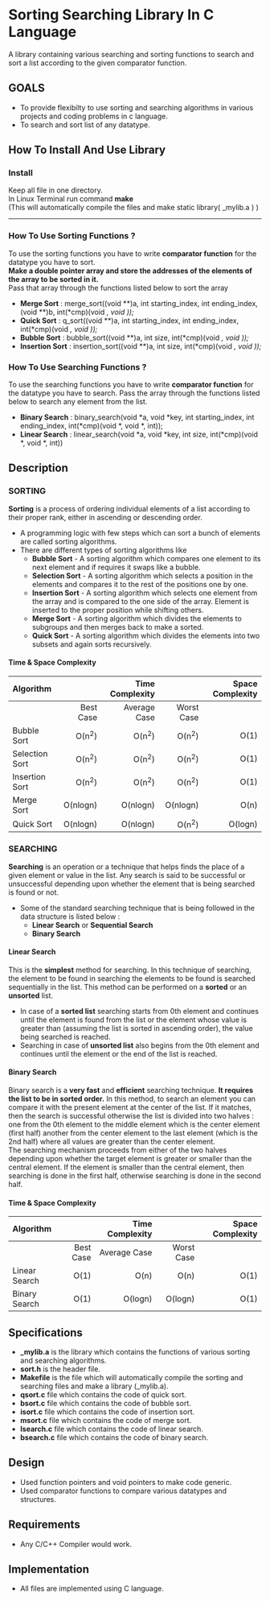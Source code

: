 # Sorting Searching Library In C Language

A library containing various searching and sorting functions to search and sort a list according to the given comparator function.

## GOALS
* To provide flexibilty to use sorting and searching algorithms in various projects and coding problems in c language.
* To search and sort list of any datatype.

## How To Install And Use Library

### Install
   Keep all file in one directory.<br>
   In Linux Terminal run command    **make**<br>
   (This will automatically compile the files and make static library( _mylib.a ) )<br>
- - - -   
### How To Use Sorting Functions ? ###
   To use the sorting functions you have to write **comparator function** for the datatype you have to sort.<br>
   **Make a double pointer array and store the addresses of the elements of the array to be sorted in it.**<br>
   Pass that array through the functions listed below to sort the array
   
   * **Merge Sort**      :  merge_sort((void **)a, int starting_index, int ending_index, (void **)b, int(*cmp)(void *, void *));** 
   * **Quick Sort**      :  q_sort((void **)a, int starting_index, int ending_index, int(*cmp)(void *, void *));**
   * **Bubble Sort**     :  bubble_sort((void **)a, int size, int(*cmp)(void *, void *));**
   * **Insertion Sort**  :  insertion_sort((void **)a, int size, int(*cmp)(void *, void *));**
### How To Use Searching Functions ? ###
   To use the searching functions you have to write **comparator function** for the datatype you have to search.
   Pass the array through the functions listed below to search any element from the list.
   * **Binary Search**   :  binary_search(void *a, void *key, int starting_index, int ending_index, int(*cmp)(void *, void *, int));
   * **Linear Search**   :  linear_search(void *a, void *key, int size, int(*cmp)(void *, void *, int))
   
## Description

### SORTING
**Sorting** is a process of ordering individual elements of a list according to their proper rank, either in ascending or descending order.<br>
* A programming logic with few steps which can sort a bunch of elements are called sorting algorithms.<br>
* There are different types of sorting algorithms like<br>
   * **Bubble Sort** - A sorting algorithm which compares one element to its next element and if requires it swaps like a bubble.<br>
   * **Selection Sort** - A sorting algorithm which selects a position in the elements and compares it to the rest of the positions one by one.<br>
   * **Insertion Sort** - A sorting algorithm which selects one element from the array and is compared to the one side of the array. Element is inserted to the proper position while shifting others.<br>
   * **Merge Sort** - A sorting algorithm which divides the elements to subgroups and then merges back to make a sorted.<br>
   * **Quick Sort** - A sorting algorithm which divides the elements into two subsets and again sorts recursively.<br>
 
#### Time & Space Complexity
Algorithm | | Time Complexity | | Space Complexity
| :--- | ---: | ---: | ---: | ---:
| | Best Case | Average Case | Worst Case |
Bubble Sort  | O(n<sup>2</sup>) | O(n<sup>2</sup>) | O(n<sup>2</sup>) | O(1)
Selection Sort | O(n<sup>2</sup>) | O(n<sup>2</sup>) | O(n<sup>2</sup>) | O(1)
Insertion Sort  | O(n<sup>2</sup>) | O(n<sup>2</sup>) | O(n<sup>2</sup>) | O(1)
Merge Sort | O(nlogn) | O(nlogn) | O(nlogn) | O(n)
Quick Sort  | O(nlogn) | O(nlogn) | O(n<sup>2</sup>) | O(logn)

### SEARCHING
**Searching** is an operation or a technique that helps finds the place of a given element or value in the list. Any search is said to be successful or unsuccessful depending upon whether the element that is being searched is found or not.
* Some of the standard searching technique that is being followed in the data structure is listed below :
   * **Linear Search** or **Sequential Search**
   * **Binary Search**

#### Linear Search
This is the **simplest** method for searching. In this technique of searching, the element to be found in searching the elements to be found is searched sequentially in the list. This method can be performed on a **sorted** or an **unsorted** list.<br> 
* In case of a **sorted list** searching starts from 0th element and continues until the element is found from the list or the element whose value is greater than (assuming the list is sorted in ascending order), the value being searched is reached.
* Searching in case of **unsorted list** also begins from the 0th element and continues until the element or the end of the list is reached.

#### Binary Search
Binary search is a **very fast** and **efficient** searching technique. **It requires the list to be in sorted order.** In this method, to search an element you can compare it with the present element at the center of the list. If it matches, then the search is successful otherwise the list is divided into two halves : one from the 0th element to the middle element which is the center element (first half) another from the center element to the last element (which is the 2nd half) where all values are greater than the center element.<br>
The searching mechanism proceeds from either of the two halves depending upon whether the target element is greater or smaller than the central element. If the element is smaller than the central element, then searching is done in the first half, otherwise searching is done in the second half.

#### Time & Space Complexity
Algorithm | | Time Complexity | | Space Complexity |
| :--- | ---: | ---: | ---: | ---:
| | Best Case | Average Case | Worst Case | |
Linear Search  | O(1) | O(n) | O(n) | O(1)
Binary Search | O(1) | O(logn) | O(logn) | O(1)

## Specifications
* **_mylib.a** is the library which contains the functions of various sorting and searching algorithms.
* **sort.h** is the header file.
* **Makefile** is the file which will automatically compile the sorting and searching files and make a library (_mylib.a).
* **qsort.c** file which contains the code of quick sort.
* **bsort.c** file which contains the code of bubble sort.
* **isort.c** file which contains the code of insertion sort.
* **msort.c** file which contains the code of merge sort.
* **lsearch.c** file which contains the code of linear search.
* **bsearch.c** file which contains the code of binary search.

## Design
* Used function pointers and void pointers to make code generic.
* Used comparator functions to compare various datatypes and structures.

## Requirements
* Any C/C++ Compiler would work.

## Implementation
* All files are implemented using C language.

